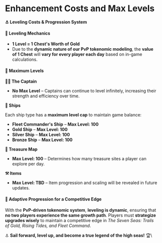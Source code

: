 # Enhancement Costs and Max Levels

**⚓ Leveling Costs & Progression System**

#### **🔹 Leveling Mechanics**

* **1 Level = 1 Chest's Worth of Gold**
* Due to the **dynamic nature of our PvP tokenomic modeling**, the **value of 1 Chest** will **vary for every player each day** based on in-game calculations.

#### **🔹 Maximum Levels**

**🏴‍☠️ The Captain**

* **No Max Level** – Captains can continue to level infinitely, increasing their strength and efficiency over time.

**🚢 Ships**

Each ship type has a **maximum level cap** to maintain game balance:

* **Fleet Commander's Ship** – **Max Level: 100**
* **Gold Ship** – **Max Level: 100**
* **Silver Ship** – **Max Level: 100**
* **Bronze Ship** – **Max Level: 100**

**🧭 Treasure Map**

* **Max Level: 100** – Determines how many treasure sites a player can explore per day.

**⚒️ Items**

* **Max Level: TBD** – Item progression and scaling will be revealed in future updates.

#### **🌊 Adaptive Progression for a Competitive Edge**

With the **PvP-driven tokenomic system**, **leveling is dynamic**, ensuring that **no two players experience the same growth path**. Players must **strategize upgrades wisely** to maintain a competitive edge in _The Seven Seas: Trails of Gold, Rising Tides, and Fleet Command_.

⚓ **Sail forward, level up, and become a true legend of the high seas!** 🏆\
